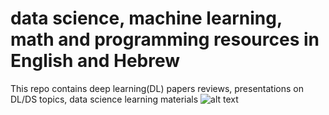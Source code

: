 # data science, machine learning, math and programming resources in English and Hebrew
This repo contains deep learning(DL) papers reviews, presentations on DL/DS topics, data science learning materials
![alt text](https://images.pexels.com/photos/5475809/pexels-photo-5475809.jpeg?auto=compress&cs=tinysrgb&dpr=2&w=500)
